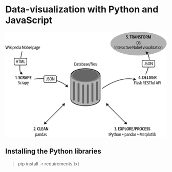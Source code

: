 # Data-visualization with Python and JavaScript

![Data Visualization](./snap/dpj2_p501.png)

## Installing the Python libraries

> pip install -r requirements.txt
